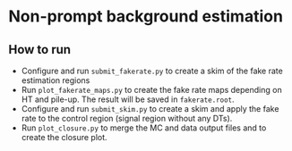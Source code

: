 # Non-prompt background estimation

## How to run

* Configure and run ```submit_fakerate.py``` to create a skim of the fake rate estimation regions
* Run ```plot_fakerate_maps.py``` to create the fake rate maps depending on HT and pile-up. The result will be saved in ```fakerate.root```.
* Configure and run ```submit_skim.py``` to create a skim and apply the fake rate to the control region (signal region without any DTs).
* Run ```plot_closure.py``` to merge the MC and data output files and to create the closure plot.
